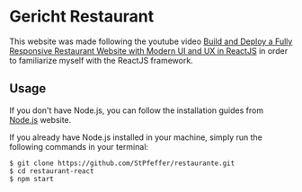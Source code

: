 # Gericht Restaurant

This website was made following the youtube video [Build and Deploy a Fully Responsive Restaurant Website with Modern UI and UX in ReactJS](https://www.youtube.com/watch?v=4oV65GVVits) in order to familiarize myself with the ReactJS framework.

## Usage

If you don't have Node.js, you can follow the installation guides from [Node.js](https://nodejs.org/en/) website.

If you already have Node.js installed in your machine, simply run the following commands in your terminal:

```
$ git clone https://github.com/StPfeffer/restaurante.git
$ cd restaurant-react
$ npm start
```
